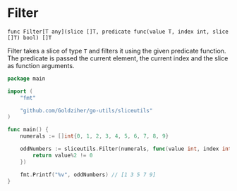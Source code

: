 # Filter

`func Filter[T any](slice []T, predicate func(value T, index int, slice []T) bool) []T`

Filter takes a slice of type `T` and filters it using the given predicate function. The predicate is passed the current
element, the current index and the slice as function arguments.

```go
package main

import (
	"fmt"

	"github.com/Goldziher/go-utils/sliceutils"
)

func main() {
	numerals := []int{0, 1, 2, 3, 4, 5, 6, 7, 8, 9}

	oddNumbers := sliceutils.Filter(numerals, func(value int, index int, slice []int) bool {
		return value%2 != 0
	})

	fmt.Printf("%v", oddNumbers) // [1 3 5 7 9]
}
```
